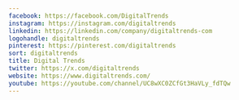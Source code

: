 ```yaml
---
facebook: https://facebook.com/DigitalTrends
instagram: https://instagram.com/digitaltrends
linkedin: https://linkedin.com/company/digitaltrends-com
logohandle: digitaltrends
pinterest: https://pinterest.com/digitaltrends
sort: digitaltrends
title: Digital Trends
twitter: https://x.com/digitaltrends
website: https://www.digitaltrends.com/
youtube: https://youtube.com/channel/UC8wXC0ZCfGt3HaVLy_fdTQw
---
```

